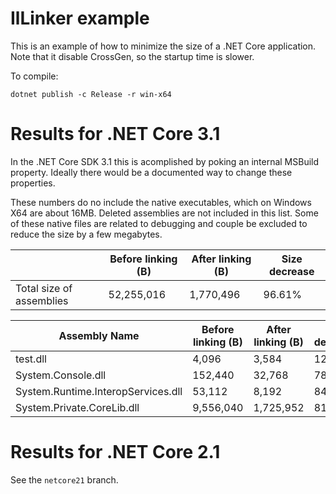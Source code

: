 # IlLinker example

This is an example of how to minimize the size of a .NET Core application.
Note that it disable CrossGen, so the startup time is slower.

To compile:
```
dotnet publish -c Release -r win-x64
```

# Results for .NET Core 3.1

In the .NET Core SDK 3.1 this is acomplished by poking an internal MSBuild property.
Ideally there would be a documented way to change these properties.

These numbers do no include the native executables, which on
Windows X64 are about 16MB. Deleted assemblies are not included in this list.
Some of these native files are related to debugging and couple be excluded to
reduce the size by a few megabytes.

|                        |Before linking (B)|After linking (B)|Size decrease|
|------------------------|------------------|-----------------|-------------|
|Total size of assemblies|52,255,016        |1,770,496        |96.61%       |

|Assembly Name                                        |Before linking (B)      |After linking (B)    |Size decrease|
|-----------------------------------------------------|------------------------|---------------------|-------------|
| test.dll                                            |         4,096          |      3,584          |      12.50% |
| System.Console.dll                                  |         152,440        |      32,768         |      78.50% |
| System.Runtime.InteropServices.dll                  |         53,112         |      8,192          |      84.58% |
| System.Private.CoreLib.dll                          |         9,556,040      |      1,725,952      |      81.94% |

# Results for .NET Core 2.1

See the `netcore21` branch.
